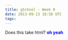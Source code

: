 ```yaml
---
title: gSchool - Week 0
date: 2013-09-13 18:58 UTC
tags:
---
```


Does this take html?
<strong style='color: blue'> oh yeah </strong>
